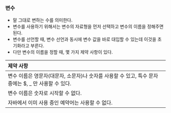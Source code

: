 ### 변수
- 말 그대로 변하는 수를 의미한다.
- 변수를 사용하기 위해서는 변수의 자료형을 먼저 선택하고 변수의 이름을 정해주면 된다.
- 변수를 선언할 때, 변수 선언과 동시에 변수 값을 바로 대입할 수 있는데 이것을 초기화라고 부른다.
- 다만 변수의 이름을 정할 때, 몇 가지 제약 사항이 있다.

|                                              제약 사항                                               | 
|:----------------------------------------------------------------------------------------------------| 
| 변수 이름은 영문자(대문자, 소문자)나 숫자를 사용할 수 있고, 특수 문자 중에는 $, _ 만 사용할 수 있다. |  
|                                  변수 이름은 숫자로 시작할 수 없다.                                  |
|                           자바에서 이미 사용 중인 예약어는 사용할 수 없다.                           |                                                                                               |     |
